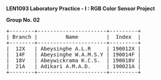 **LEN1093 Laboratory Practice - I : RGB Color Sensor Project**

**Group No. 02**

<pre>
+--------+----------------------+---------+  
| Branch |         Name         |  Index  |  
+--------+----------------------+---------+  
|  12X   | Abeysinghe A.L.R     | 190012X |  
|  14F   | Abeysinghe W.A.M.S.Y | 190014F |  
|  18V   | Abeywickrama K.C.S.  | 190018V |  
|  21A   | Adikari A.M.A.D.     | 190021A |  
+--------+----------------------+---------+  
</pre>